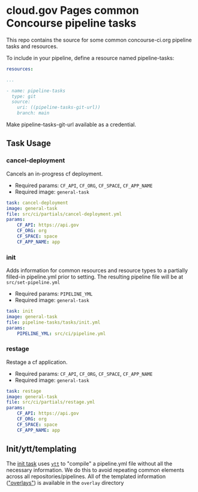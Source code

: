 # cloud.gov Pages common Concourse pipeline tasks
This repo contains the source for some common concourse-ci.org pipeline tasks and resources.

To include in your pipeline, define a resource named pipeline-tasks:

```yml
resources:

...

- name: pipeline-tasks
  type: git
  source:
    uri: ((pipeline-tasks-git-url))
    branch: main
```

Make pipeline-tasks-git-url available as a credential.

## Task Usage

### cancel-deployment

Cancels an in-progress cf deployment.
- Required params: `CF_API`, `CF_ORG`, `CF_SPACE`, `CF_APP_NAME`
- Required image: `general-task`

```yml
task: cancel-deployment
image: general-task
file: src/ci/partials/cancel-deployment.yml
params:
    CF_API: https://api.gov
    CF_ORG: org
    CF_SPACE: space
    CF_APP_NAME: app
```

### init

Adds information for common resources and resource types to a partially filled-in pipeline.yml prior to setting. The resulting pipeline file will be at `src/set-pipeline.yml`
- Required params: `PIPELINE_YML`
- Required image: `general-task`

```yml
task: init
image: general-task
file: pipeline-tasks/tasks/init.yml
params:
    PIPELINE_YML: src/ci/pipeline.yml
```

### restage

Restage a cf application.
- Required params: `CF_API`, `CF_ORG`, `CF_SPACE`, `CF_APP_NAME`
- Required image: `general-task`

```yml
task: restage
image: general-task
file: src/ci/partials/restage.yml
params:
    CF_API: https://api.gov
    CF_ORG: org
    CF_SPACE: space
    CF_APP_NAME: app
```

## Init/ytt/templating

The [init task](#init) uses [`ytt`](https://carvel.dev/ytt/) to "compile" a pipeline.yml file without all the necessary information. We do this to avoid repeating common elements across all repositories/pipelines. All of the templated information (["overlays"](https://carvel.dev/ytt/docs/v0.49.x/ytt-overlays/)) is available in the `overlay` directory
